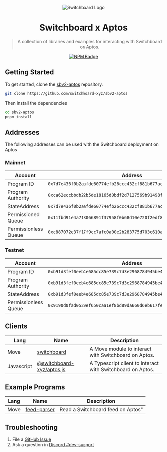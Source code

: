 <div align="center">

![Switchboard Logo](https://github.com/switchboard-xyz/sbv2-core/raw/main/website/static/img/icons/switchboard/avatar.png)

# Switchboard x Aptos

> A collection of libraries and examples for interacting with Switchboard on
> Aptos.

[![NPM Badge](https://img.shields.io/github/package-json/v/switchboard-xyz/sbv2-aptos?color=red&filename=javascript%2Faptos.js%2Fpackage.json&label=%40switchboard-xyz%2Faptos.js&logo=npm)](https://www.npmjs.com/package/@switchboard-xyz/aptos.js)

</div>

## Getting Started

To get started, clone the
[sbv2-aptos](https://github.com/switchboard-xyz/sbv2-aptos) repository.

```bash
git clone https://github.com/switchboard-xyz/sbv2-aptos
```

Then install the dependencies

```bash
cd sbv2-aptos
pnpm install
```

## Addresses

The following addresses can be used with the Switchboard deployment on Aptos

### Mainnet

| Account              | Address                                                              |
| -------------------- | -------------------------------------------------------------------- |
| Program ID           | `0x7d7e436f0b2aafde60774efb26ccc432cf881b677aca7faaf2a01879bd19fb8`  |
| Program Authority    | `0xca62eccbbdb22b5de18165d0bdf2d7127569b91498f0a7f6944028793cef8137` |
| StateAddress         | `0x7d7e436f0b2aafde60774efb26ccc432cf881b677aca7faaf2a01879bd19fb8`  |
| Permissioned Queue   | `0x11fbd91e4a718066891f37958f0b68d10e720f2edf8d57854fb20c299a119a8c` |
| Permissionless Queue | `0xc887072e37f17f9cc7afc0a00e2b283775d703c610acca3997cb26e74bc53f3b` |

### Testnet

| Account              | Address                                                              |
| -------------------- | -------------------------------------------------------------------- |
| Program ID           | `0xb91d3fef0eeb4e685dc85e739c7d3e2968784945be4424e92e2f86e2418bf271` |
| Program Authority    | `0xb91d3fef0eeb4e685dc85e739c7d3e2968784945be4424e92e2f86e2418bf271` |
| StateAddress         | `0xb91d3fef0eeb4e685dc85e739c7d3e2968784945be4424e92e2f86e2418bf271` |
| Permissionless Queue | `0x9190d0fad0520ef650caa1ef8bd89da660d6eb617feabd618039b9c6bf11e802` |

## Clients

| **Lang**   | **Name**                                         | **Description**                                            |
| ---------- | ------------------------------------------------ | ---------------------------------------------------------- |
| Move       | [switchboard](move/switchboard)                  | A Move module to interact with Switchboard on Aptos.       |
| Javascript | [@switchboard-xyz/aptos.js](javascript/aptos.js) | A Typescript client to interact with Switchboard on Aptos. |

## Example Programs

| **Lang** | **Name**                            | **Description**                   |
| -------- | ----------------------------------- | --------------------------------- |
| Move     | [feed-parser](programs/feed-parser) | Read a Switchboard feed on Aptos" |

## Troubleshooting

1. File a
   [GitHub Issue](https://github.com/switchboard-xyz/sbv2-solana/issues/new)
2. Ask a question in
   [Discord #dev-support](https://discord.com/channels/841525135311634443/984343400377647144)
